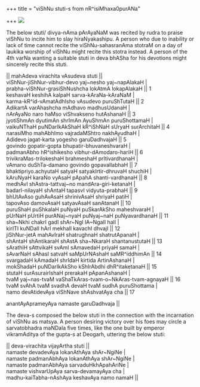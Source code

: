 +++
title = "viShNu stuti-s from nR^isiMhaxa0purANa"

+++
[![](https://i2.wp.com/bp1.blogger.com/_ZhvcTTaaD_4/RwxhMMEvi5I/AAAAAAAAAPU/XjcdNMSRT7o/s320/nArAyaNa.jpg)](http://bp1.blogger.com/_ZhvcTTaaD_4/RwxhMMEvi5I/AAAAAAAAAPU/XjcdNMSRT7o/s1600-h/nArAyaNa.jpg)

The below stuti/ divya-nAma pArAyaNaM was recited by rudra to praise
viShNu to incite him to slay hiraNyakashipu. A person who due to
inability or lack of time cannot recite the viShNu-sahasranAma stotraM
on a day of laukika worship of viShNu might recite this stotra instead.
A person of the 4th varNa wanting a suitable stuti in deva bhASha for
his devotions might sincerely recite this stuti.

|| mahAdeva virachita vAsudeva stuti ||  
viShNur-jiShNur-vibhur-devo yaj\~nesho yaj\~napAlakaH |  
prabha-viShNur-grasiShNushcha lokAtmA lokapAlakaH || 1  
keshavaH keshihA kalpaH sarva-kAraNa-kAraNaM |  
karma-kR^id-vAmatAdhIsho vAsudevo puruShTutaH || 2  
AdikartA varAhashcha mAdhavo madhusUdanaH |  
nArAyaNo naro haMso viShvakseno hutAshanaH || 3  
jyotiShmAn dyutimAn shrImAn AyuShmAn puruShottamaH |  
vaikuNThaH puNDarIkAkShaH kR^iShNaH sUryaH surArchitaH || 4  
narasiMho mahAbhImo vajradaMShtro nakhAyudhaH |  
Adidevo jagat-karta yogesho garuDadhvajaH || 5  
govindo gopatir-gopta bhupatir-bhuvaneshvaraH |  
padmanAbho hR^ishikesho vibhur-dAmodaro-hariH || 6  
trivikraMas-trilokeshaH brahmeshaH prItivardhanaH |  
vAmano duShTa-damano govindo gopavallabhaH || 7  
bhaktipriyo.achyutaH satyaH satyakIrtir-dhruvaH shuchiH |  
kAruNyaH karaNo vyAsaH pApahA shanti-vardhanaH || 8  
medhAvI shAstra-tattvaj\~no mandAra-giri-ketanaH |  
badarI-nilayaH shAntaH tapasvI vidyuta-prabhaH || 9  
bhUtAvAso guhAvAsaH shrinivAsaH shriyaH patiH |  
tapovAso damovAsaH satyavAsaH sanAtanaH || 10  
puruShaH puShkalaH puNyaH puSkarAkSho maheshvaraH |  
pUrNaH pUrtiH purANaj\~nyaH puNyaj\~naH puNyavardhanaH || 11  
sha\~Nkhi chakrI gadI shAr\~NgI lA\~NgalI halI |  
kirITI kuNDalI hArI mekhalI kavachI dhvajI || 12  
jiShNur-jetA mahAvIraH shatrughnaH shatrutApanaH |  
shAntaH shAntikaraH shAstA sha\~NkaraH shantanustutaH || 13  
sArathiH sAttvikaH svAmI sAmavedaH priyaH samaH |  
sAvarNaH sAhasI satvaH saMpUrNAshaH saMR^iddhimAn || 14  
svargadaH kAmadaH shrIdaH kirtida ArtinAshanaH |  
mokShadaH puNDarIkAkSho kShIrAbdhi dhR^itaketanaH || 15  
stutaH surAsurairIshaH prerakaH pApanAshanaH |  
tvaM yaj\~nas-tvaM vaShaTkAras-tvam-o\~NkAras-tvam-agnayaH || 16  
tvaM svAhA tvaM svadhA devaH tvaM sudhA puruShottama |  
namo devAtidevAya viShNave shAshvatAya cha || 17

anantAyAprameyAya namaste garuDadhvaja ||

The deva-s composed the below stuti in the connection with the
incarnation of viShNu as matsya. A person desiring victory over his foes
may circle a sarvatobhadra maNDala five times, like the one built by
emperor vikramAditya of the gupta-s at Deogarh, uttering the below
stuti:

|| deva-virachita vijayArtha stuti ||  
namaste devadevAya lokanAthAya shAr\~NgiNe |  
namaste padmanAbhAya lokanAthAya shAr\~NgiNe |  
namaste padmanAbhAya sarvaduHkhApahAriNe |  
namaste vishvarUpAya sarva-devamayAya cha |  
madhu-kaiTabha-nAshAya keshavAya namo namaH ||
